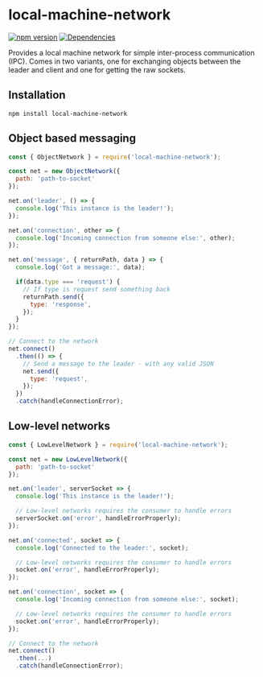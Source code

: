 # local-machine-network

[![npm version](https://badge.fury.io/js/local-machine-network.svg)](https://badge.fury.io/js/local-machine-network)
[![Dependencies](https://david-dm.org/aholstenson/local-machine-network.svg)](https://david-dm.org/aholstenson/local-machine-network)

Provides a local machine network for simple inter-process communication (IPC).
Comes in two variants, one for exchanging objects between the leader and client
and one for getting the raw sockets.

## Installation

```
npm install local-machine-network
```

## Object based messaging

```javascript
const { ObjectNetwork } = require('local-machine-network');

const net = new ObjectNetwork({
  path: 'path-to-socket'
});

net.on('leader', () => {
  console.log('This instance is the leader!');
});

net.on('connection', other => {
  console.log('Incoming connection from someone else:', other);
});

net.on('message', { returnPath, data } => {
  console.log('Got a message:', data);

  if(data.type === 'request') {
    // If type is request send something back
    returnPath.send({
      type: 'response',
    });
  }
});

// Connect to the network
net.connect()
  .then(() => {
    // Send a message to the leader - with any valid JSON
    net.send({
      type: 'request',
    });
  })
  .catch(handleConnectionError);
```

## Low-level networks

```javascript
const { LowLevelNetwork } = require('local-machine-network');

const net = new LowLevelNetwork({
  path: 'path-to-socket'
});

net.on('leader', serverSocket => {
  console.log('This instance is the leader!');

  // Low-level networks requires the consumer to handle errors
  serverSocket.on('error', handleErrorProperly);
});

net.on('connected', socket => {
  console.log('Connected to the leader:', socket);

  // Low-level networks requires the consumer to handle errors
  socket.on('error', handleErrorProperly);
});

net.on('connection', socket => {
  console.log('Incoming connection from someone else:', socket);

  // Low-level networks requires the consumer to handle errors
  socket.on('error', handleErrorProperly);
});

// Connect to the network
net.connect()
  .then(...)
  .catch(handleConnectionError);
```
